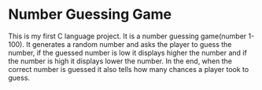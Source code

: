 # Number Guessing Game
 This is my first C language project. It is a number guessing game(number 1-100).  It generates a random number and asks the player to  guess the number, if the guessed number is low it displays higher the number and if the number is high it displays lower the number. In the end, when the correct number is guessed it also tells how many chances a player took to guess. 

